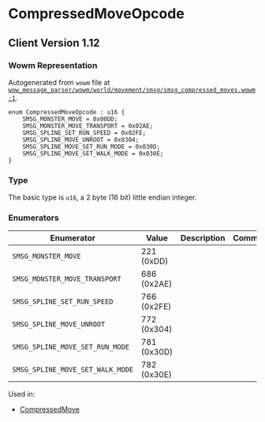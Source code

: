 # CompressedMoveOpcode

## Client Version 1.12

### Wowm Representation

Autogenerated from `wowm` file at [`wow_message_parser/wowm/world/movement/smsg/smsg_compressed_moves.wowm:1`](https://github.com/gtker/wow_messages/tree/main/wow_message_parser/wowm/world/movement/smsg/smsg_compressed_moves.wowm#L1).

```rust,ignore
enum CompressedMoveOpcode : u16 {
    SMSG_MONSTER_MOVE = 0x00DD;
    SMSG_MONSTER_MOVE_TRANSPORT = 0x02AE;
    SMSG_SPLINE_SET_RUN_SPEED = 0x02FE;
    SMSG_SPLINE_MOVE_UNROOT = 0x0304;
    SMSG_SPLINE_MOVE_SET_RUN_MODE = 0x030D;
    SMSG_SPLINE_MOVE_SET_WALK_MODE = 0x030E;
}
```
### Type
The basic type is `u16`, a 2 byte (16 bit) little endian integer.
### Enumerators
| Enumerator | Value  | Description | Comment |
| --------- | -------- | ----------- | ------- |
| `SMSG_MONSTER_MOVE` | 221 (0xDD) |  |  |
| `SMSG_MONSTER_MOVE_TRANSPORT` | 686 (0x2AE) |  |  |
| `SMSG_SPLINE_SET_RUN_SPEED` | 766 (0x2FE) |  |  |
| `SMSG_SPLINE_MOVE_UNROOT` | 772 (0x304) |  |  |
| `SMSG_SPLINE_MOVE_SET_RUN_MODE` | 781 (0x30D) |  |  |
| `SMSG_SPLINE_MOVE_SET_WALK_MODE` | 782 (0x30E) |  |  |

Used in:
* [CompressedMove](compressedmove.md)

